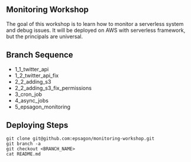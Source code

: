 ## Monitoring Workshop

The goal of this workshop is to learn how to monitor a serverless system and debug issues.
It will be deployed on AWS with serverless framework, but the principals are universal.

## Branch Sequence
- 1_1_twitter_api
- 1_2_twitter_api_fix
- 2_2_adding_s3
- 2_2_adding_s3_fix_permissions
- 3_cron_job
- 4_async_jobs
- 5_epsagon_monitoring

## Deploying Steps

```
git clone git@github.com:epsagon/monitoring-workshop.git
git branch -a
git checkout <BRANCH_NAME>
cat README.md
```

